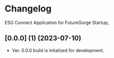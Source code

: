 # Changelog

ESG Connect Application for FutureGorge Startup;

## [0.0.0] (1) (2023-07-10)
- Ver. 0.0.0 build is initalized for development. 
